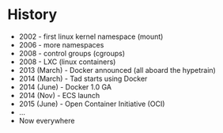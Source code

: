 # History
 - 2002 - first linux kernel namespace (mount)
 - 2006 - more namespaces
 - 2008 - control groups (cgroups)
 - 2008 - LXC (linux containers)
 - 2013 (March) - Docker announced (all aboard the hypetrain)
 - 2014 (March) - Tad starts using Docker
 - 2014 (June) - Docker 1.0 GA
 - 2014 (Nov) - ECS launch
 - 2015 (June) - Open Container Initiative (OCI)
 - ...
 - Now everywhere
